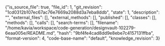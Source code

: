 {"is_source_file": true, "file_id": 1, "git_revision": "1cd0312b107ec67ac76e7669a2088d3a7eba8ddb", "state": 1, "description": "", "external_files": [], "external_methods": [], "published": [], "classes": [], "methods": [], "calls": [], "search-terms": [], "filename": "/home/kavia/workspace/code-generation/designvault-102279-6eaa005e/README.md", "hash": "9bf4fe4cad8dd9e8ebe7c4157131ffba", "format-version": 4, "code-base-name": "default", "knowledge_revision": 3}